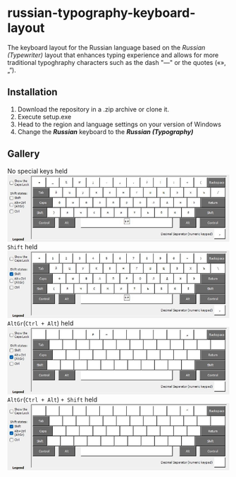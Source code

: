 # russian-typography-keyboard-layout

The keyboard layout for the Russian language based on the *Russian (Typewriter)* layout that enhances typing experience and allows for more traditional typoghraphy characters such as the dash "—" or the quotes («»,„“).

## Installation

1. Download the repository in a .zip archive or clone it.
2. Execute setup.exe
3. Head to the region and language settings on your version of Windows
4. Change the ***Russian*** keyboard to the ***Russian (Typography)***

## Gallery

No special keys held
![nothing](bin/ru-tg.jpg)
`Shift` held
![nothing](bin/ru-tgShft.jpg)
`AltGr`(`Ctrl + Alt`) held
![nothing](bin/ru-tgAltGr.jpg)
`AltGr`(`Ctrl + Alt`) `+ Shift` held
![nothing](bin/ru-tgShftAltGr.jpg)
